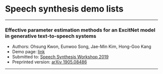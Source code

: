 # Speech synthesis demo lists
---

### Effective parameter estimation methods for an ExcitNet model in generative text-to-speech systems
- Authors: Ohsung Kwon, Eunwoo Song, Jae-Min Kim, Hong-Goo Kang
- Demo page: [link](https://sewplay.github.io/demos/gst_tacotron2_excitnet/index.html)
- Submitted to: [Speech Synthesis Workshop 2019](http://ssw10.oeaw.ac.at/)
- Preprinted version:  [arXiv 1905.08486](https://arxiv.org/abs/1905.08486/)

---
